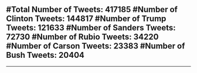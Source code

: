 #Total Number of Tweets: 417185 
#Number of Clinton Tweets: 144817
#Number of Trump Tweets: 121633
#Number of Sanders Tweets: 72730
#Number of Rubio Tweets: 34220
#Number of Carson Tweets: 23383
#Number of Bush Tweets: 20404
---
---
